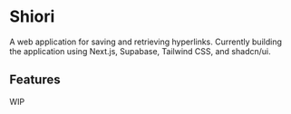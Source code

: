 # Shiori

A web application for saving and retrieving hyperlinks. Currently building the application using Next.js, Supabase, Tailwind CSS, and shadcn/ui.

## Features

WIP
